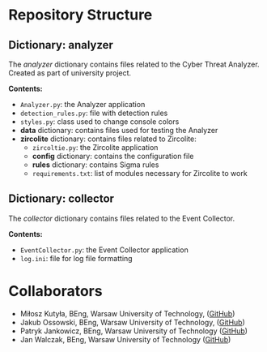 # Repository Structure

## Dictionary: analyzer  
The *analyzer* dictionary contains files related to the Cyber Threat Analyzer. Created as part of university project.

**Contents:**  
- `Analyzer.py`: the Analyzer application  
- `detection_rules.py`: file with detection rules  
- `styles.py`: class used to change console colors  
- **data** dictionary: contains files used for testing the Analyzer  
- **zircolite** dictionary: contains files related to Zircolite:  
  - `zircoltie.py`: the Zircolite application  
  - **config** dictionary: contains the configuration file  
  - **rules** dictionary: contains Sigma rules  
  - `requirements.txt`: list of modules necessary for Zircolite to work  

## Dictionary: collector  
The *collector* dictionary contains files related to the Event Collector.

**Contents:**  
- `EventCollector.py`: the Event Collector application  
- `log.ini`: file for log file formatting  

# Collaborators
* Miłosz Kutyła, BEng, Warsaw University of Technology, ([GitHub](https://github.com/mkutyla))
* Jakub Ossowski, BEng, Warsaw University of Technology, ([GitHub](https://github.com/bilevcik))
* Patryk Jankowicz, BEng, Warsaw University of Technology ([GitHub](https://github.com/PatrykSJ))
* Jan Walczak, BEng, Warsaw University of Technology ([GitHub](https://github.com/JanWalczak))